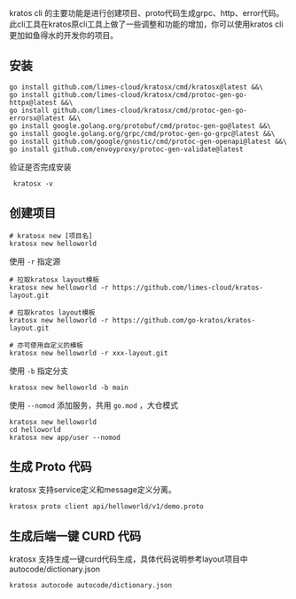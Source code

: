 
kratos cli 的主要功能是进行创建项目、proto代码生成grpc、http、error代码。此cli工具在kratos原cli工具上做了一些调整和功能的增加，你可以使用kratos cli更加如鱼得水的开发你的项目。

## 安装
```shell
go install github.com/limes-cloud/kratosx/cmd/kratosx@latest &&\
go install github.com/limes-cloud/kratosx/cmd/protoc-gen-go-httpx@latest &&\
go install github.com/limes-cloud/kratosx/cmd/protoc-gen-go-errorsx@latest &&\
go install google.golang.org/protobuf/cmd/protoc-gen-go@latest &&\
go install google.golang.org/grpc/cmd/protoc-gen-go-grpc@latest &&\
go install github.com/google/gnostic/cmd/protoc-gen-openapi@latest &&\
go install github.com/envoyproxy/protoc-gen-validate@latest
```
验证是否完成安装
```shell
 kratosx -v
```

## 创建项目
```shell
# kratosx new [项目名]
kratosx new helloworld
```

使用 `-r` 指定源
```shell
# 拉取kratosx layout模板
kratosx new helloworld -r https://github.com/limes-cloud/kratos-layout.git

# 拉取kratos layout模板
kratosx new helloworld -r https://github.com/go-kratos/kratos-layout.git

# 亦可使用自定义的模板
kratosx new helloworld -r xxx-layout.git
```

使用 `-b` 指定分支

```shell
kratosx new helloworld -b main
```

使用 `--nomod` 添加服务，共用 `go.mod` ，大仓模式
```shell
kratosx new helloworld
cd helloworld
kratosx new app/user --nomod
```

## 生成 Proto 代码
kratosx 支持service定义和message定义分离。
```shell
kratosx proto client api/helloworld/v1/demo.proto
```

## 生成后端一键 CURD 代码
kratosx 支持生成一键curd代码生成，具体代码说明参考layout项目中autocode/dictionary.json
```shell
kratosx autocode autocode/dictionary.json
```
